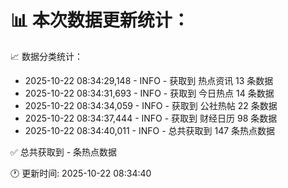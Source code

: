 📊 本次数据更新统计：
==========================

📈 数据分类统计：
- 2025-10-22 08:34:29,148 - INFO - 获取到 热点资讯 13 条数据
- 2025-10-22 08:34:31,693 - INFO - 获取到 今日热点 14 条数据
- 2025-10-22 08:34:34,059 - INFO - 获取到 公社热帖 22 条数据
- 2025-10-22 08:34:37,444 - INFO - 获取到 财经日历 98 条数据
- 2025-10-22 08:34:40,011 - INFO - 总共获取到 147 条热点数据

✅ 总共获取到 - 条热点数据

🕐 更新时间: 2025-10-22 08:34:40
